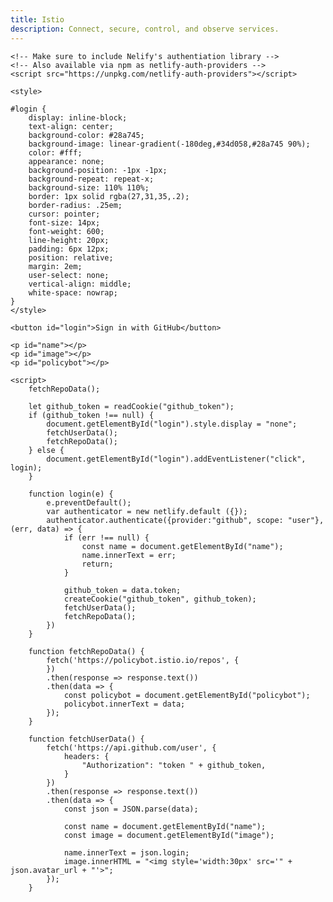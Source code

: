 ```yaml
---
title: Istio
description: Connect, secure, control, and observe services.
---
```

<main class="landing">

    <!-- Make sure to include Nelify's authentiation library -->
    <!-- Also available via npm as netlify-auth-providers -->
    <script src="https://unpkg.com/netlify-auth-providers"></script>

    <style>

    #login {
        display: inline-block;
        text-align: center;
        background-color: #28a745;
        background-image: linear-gradient(-180deg,#34d058,#28a745 90%);
        color: #fff;
        appearance: none;
        background-position: -1px -1px;
        background-repeat: repeat-x;
        background-size: 110% 110%;
        border: 1px solid rgba(27,31,35,.2);
        border-radius: .25em;
        cursor: pointer;
        font-size: 14px;
        font-weight: 600;
        line-height: 20px;
        padding: 6px 12px;
        position: relative;
        margin: 2em;
        user-select: none;
        vertical-align: middle;
        white-space: nowrap;
    }
    </style>

    <button id="login">Sign in with GitHub</button>

    <p id="name"></p>
    <p id="image"></p>
    <p id="policybot"></p>

    <script>
        fetchRepoData();

        let github_token = readCookie("github_token");
        if (github_token !== null) {
            document.getElementById("login").style.display = "none";
            fetchUserData();
            fetchRepoData();
        } else {        
            document.getElementById("login").addEventListener("click", login);
        }
        
        function login(e) {
            e.preventDefault();
            var authenticator = new netlify.default ({});
            authenticator.authenticate({provider:"github", scope: "user"}, (err, data) => {
                if (err !== null) {
                    const name = document.getElementById("name");
                    name.innerText = err;
                    return;
                }
                
                github_token = data.token;
                createCookie("github_token", github_token);
                fetchUserData();
                fetchRepoData();
            })
        }
        
        function fetchRepoData() {                    
            fetch('https://policybot.istio.io/repos', {
            })
            .then(response => response.text())
            .then(data => {
                const policybot = document.getElementById("policybot");
                policybot.innerText = data;
            });
        }

        function fetchUserData() {                    
            fetch('https://api.github.com/user', {
                headers: {
                    "Authorization": "token " + github_token,
                }
            })
            .then(response => response.text())
            .then(data => {
                const json = JSON.parse(data);
                
                const name = document.getElementById("name");
                const image = document.getElementById("image");

                name.innerText = json.login;
                image.innerHTML = "<img style='width:30px' src='" + json.avatar_url + "'>";
            });
        }
  </script>
</main>
